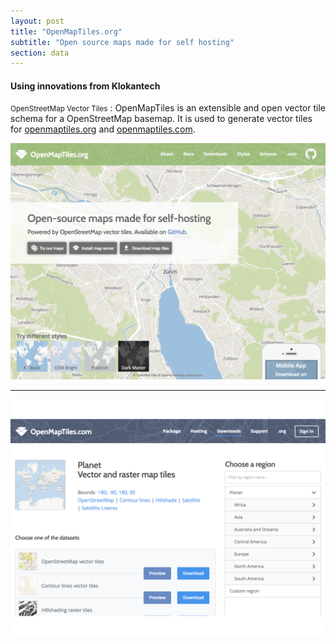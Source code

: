 ```yaml
---
layout: post
title: "OpenMapTiles.org"
subtitle: "Open source maps made for self hosting"
section: data
---
```


#### Using innovations from Klokantech

<small>OpenStreetMap Vector Tiles</small>
: OpenMapTiles is an extensible and open vector tile schema for a OpenStreetMap basemap. It is used to generate vector tiles for [openmaptiles.org](http://openmaptiles.org) and [openmaptiles.com](http://openmaptiles.com).

![](images/a9cc20bf.png)

---

![](images/d377fef4.png)
